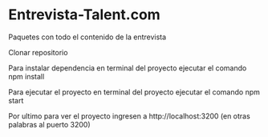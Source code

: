 # Entrevista-Talent.com
Paquetes con todo el contenido de la entrevista

Clonar repositorio

Para instalar dependencia en terminal del proyecto ejecutar el comando npm install

Para ejecutar el proyecto en terminal del proyecto ejecutar el comando npm start

Por ultimo para ver el proyecto ingresen a http://localhost:3200 (en otras palabras al puerto 3200)
